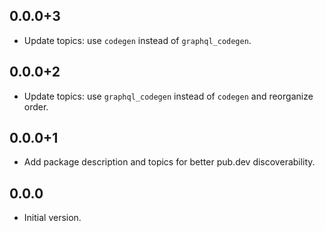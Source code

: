 ## 0.0.0+3

- Update topics: use `codegen` instead of `graphql_codegen`.

## 0.0.0+2

- Update topics: use `graphql_codegen` instead of `codegen` and reorganize order.

## 0.0.0+1

- Add package description and topics for better pub.dev discoverability.

## 0.0.0

- Initial version.
